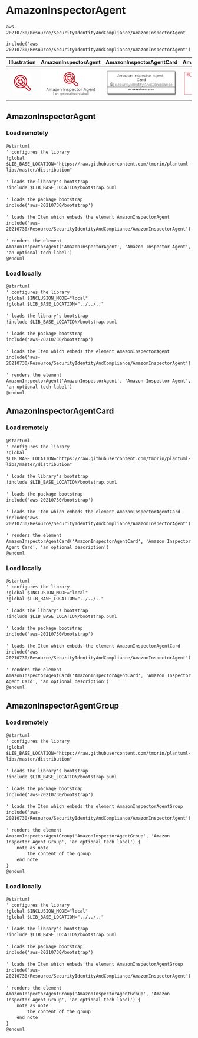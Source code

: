 # AmazonInspectorAgent


```text
aws-20210730/Resource/SecurityIdentityAndCompliance/AmazonInspectorAgent
```

```text
include('aws-20210730/Resource/SecurityIdentityAndCompliance/AmazonInspectorAgent')
```



| Illustration | AmazonInspectorAgent | AmazonInspectorAgentCard | AmazonInspectorAgentGroup |
| :---: | :---: | :---: | :---: |
| ![illustration for Illustration](../../../aws-20210730/Resource/SecurityIdentityAndCompliance/AmazonInspectorAgent.png) | ![illustration for AmazonInspectorAgent](../../../aws-20210730/Resource/SecurityIdentityAndCompliance/AmazonInspectorAgent.Local.png) | ![illustration for AmazonInspectorAgentCard](../../../aws-20210730/Resource/SecurityIdentityAndCompliance/AmazonInspectorAgentCard.Local.png) | ![illustration for AmazonInspectorAgentGroup](../../../aws-20210730/Resource/SecurityIdentityAndCompliance/AmazonInspectorAgentGroup.Local.png) |




## AmazonInspectorAgent

### Load remotely
```plantuml
@startuml
' configures the library
!global $LIB_BASE_LOCATION="https://raw.githubusercontent.com/tmorin/plantuml-libs/master/distribution"

' loads the library's bootstrap
!include $LIB_BASE_LOCATION/bootstrap.puml

' loads the package bootstrap
include('aws-20210730/bootstrap')

' loads the Item which embeds the element AmazonInspectorAgent
include('aws-20210730/Resource/SecurityIdentityAndCompliance/AmazonInspectorAgent')

' renders the element
AmazonInspectorAgent('AmazonInspectorAgent', 'Amazon Inspector Agent', 'an optional tech label')
@enduml
```

### Load locally
```plantuml
@startuml
' configures the library
!global $INCLUSION_MODE="local"
!global $LIB_BASE_LOCATION="../../.."

' loads the library's bootstrap
!include $LIB_BASE_LOCATION/bootstrap.puml

' loads the package bootstrap
include('aws-20210730/bootstrap')

' loads the Item which embeds the element AmazonInspectorAgent
include('aws-20210730/Resource/SecurityIdentityAndCompliance/AmazonInspectorAgent')

' renders the element
AmazonInspectorAgent('AmazonInspectorAgent', 'Amazon Inspector Agent', 'an optional tech label')
@enduml
```

## AmazonInspectorAgentCard

### Load remotely
```plantuml
@startuml
' configures the library
!global $LIB_BASE_LOCATION="https://raw.githubusercontent.com/tmorin/plantuml-libs/master/distribution"

' loads the library's bootstrap
!include $LIB_BASE_LOCATION/bootstrap.puml

' loads the package bootstrap
include('aws-20210730/bootstrap')

' loads the Item which embeds the element AmazonInspectorAgentCard
include('aws-20210730/Resource/SecurityIdentityAndCompliance/AmazonInspectorAgent')

' renders the element
AmazonInspectorAgentCard('AmazonInspectorAgentCard', 'Amazon Inspector Agent Card', 'an optional description')
@enduml
```

### Load locally
```plantuml
@startuml
' configures the library
!global $INCLUSION_MODE="local"
!global $LIB_BASE_LOCATION="../../.."

' loads the library's bootstrap
!include $LIB_BASE_LOCATION/bootstrap.puml

' loads the package bootstrap
include('aws-20210730/bootstrap')

' loads the Item which embeds the element AmazonInspectorAgentCard
include('aws-20210730/Resource/SecurityIdentityAndCompliance/AmazonInspectorAgent')

' renders the element
AmazonInspectorAgentCard('AmazonInspectorAgentCard', 'Amazon Inspector Agent Card', 'an optional description')
@enduml
```

## AmazonInspectorAgentGroup

### Load remotely
```plantuml
@startuml
' configures the library
!global $LIB_BASE_LOCATION="https://raw.githubusercontent.com/tmorin/plantuml-libs/master/distribution"

' loads the library's bootstrap
!include $LIB_BASE_LOCATION/bootstrap.puml

' loads the package bootstrap
include('aws-20210730/bootstrap')

' loads the Item which embeds the element AmazonInspectorAgentGroup
include('aws-20210730/Resource/SecurityIdentityAndCompliance/AmazonInspectorAgent')

' renders the element
AmazonInspectorAgentGroup('AmazonInspectorAgentGroup', 'Amazon Inspector Agent Group', 'an optional tech label') {
    note as note
        the content of the group
    end note
}
@enduml
```

### Load locally
```plantuml
@startuml
' configures the library
!global $INCLUSION_MODE="local"
!global $LIB_BASE_LOCATION="../../.."

' loads the library's bootstrap
!include $LIB_BASE_LOCATION/bootstrap.puml

' loads the package bootstrap
include('aws-20210730/bootstrap')

' loads the Item which embeds the element AmazonInspectorAgentGroup
include('aws-20210730/Resource/SecurityIdentityAndCompliance/AmazonInspectorAgent')

' renders the element
AmazonInspectorAgentGroup('AmazonInspectorAgentGroup', 'Amazon Inspector Agent Group', 'an optional tech label') {
    note as note
        the content of the group
    end note
}
@enduml
```

